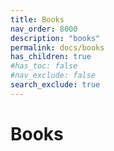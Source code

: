 ```yaml
---
title: Books
nav_order: 8000
description: "books"
permalink: docs/books
has_children: true
#has_toc: false
#nav_exclude: false
search_exclude: true
---
```


# Books